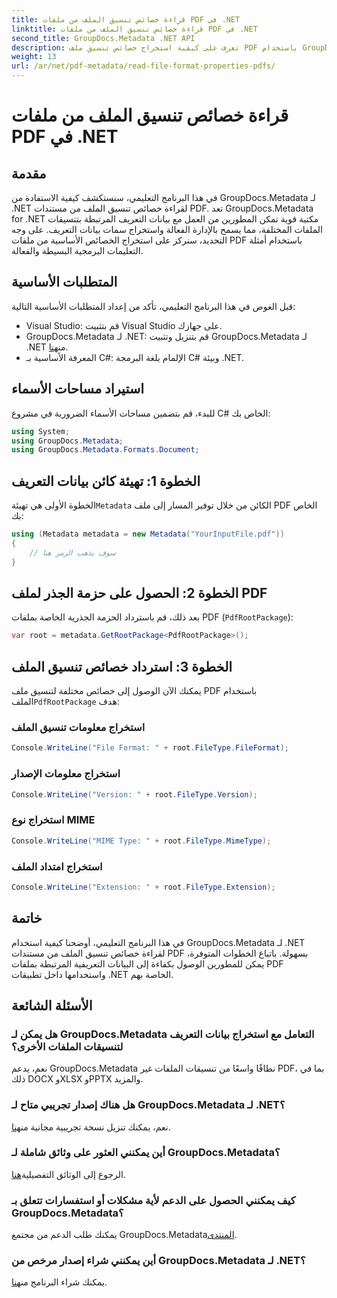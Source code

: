 ```yaml
---
title: قراءة خصائص تنسيق الملف من ملفات PDF في .NET
linktitle: قراءة خصائص تنسيق الملف من ملفات PDF في .NET
second_title: GroupDocs.Metadata .NET API
description: تعرف على كيفية استخراج خصائص تنسيق ملف PDF باستخدام GroupDocs.Metadata لـ .NET. انغمس في إدارة البيانات التعريفية باستخدام لغة C# البسيطة.
weight: 13
url: /ar/net/pdf-metadata/read-file-format-properties-pdfs/
---
```


# قراءة خصائص تنسيق الملف من ملفات PDF في .NET

## مقدمة
في هذا البرنامج التعليمي، سنستكشف كيفية الاستفادة من GroupDocs.Metadata لـ .NET لقراءة خصائص تنسيق الملف من مستندات PDF. تعد GroupDocs.Metadata for .NET مكتبة قوية تمكن المطورين من العمل مع بيانات التعريف المرتبطة بتنسيقات الملفات المختلفة، مما يسمح بالإدارة الفعالة واستخراج سمات بيانات التعريف. على وجه التحديد، سنركز على استخراج الخصائص الأساسية من ملفات PDF باستخدام أمثلة التعليمات البرمجية البسيطة والفعالة.
## المتطلبات الأساسية
قبل الغوص في هذا البرنامج التعليمي، تأكد من إعداد المتطلبات الأساسية التالية:
- Visual Studio: قم بتثبيت Visual Studio على جهازك.
-  GroupDocs.Metadata لـ .NET: قم بتنزيل وتثبيت GroupDocs.Metadata لـ .NET من[هنا](https://releases.groupdocs.com/metadata/net/).
- المعرفة الأساسية بـ C#: الإلمام بلغة البرمجة C# وبيئة .NET.

## استيراد مساحات الأسماء
للبدء، قم بتضمين مساحات الأسماء الضرورية في مشروع C# الخاص بك:
```csharp
using System;
using GroupDocs.Metadata;
using GroupDocs.Metadata.Formats.Document;
```
## الخطوة 1: تهيئة كائن بيانات التعريف
 الخطوة الأولى هي تهيئة`Metadata` الكائن من خلال توفير المسار إلى ملف PDF الخاص بك:
```csharp
using (Metadata metadata = new Metadata("YourInputFile.pdf"))
{
    // سوف يذهب الرمز هنا
}
```
## الخطوة 2: الحصول على حزمة الجذر لملف PDF
بعد ذلك، قم باسترداد الحزمة الجذرية الخاصة بملفات PDF (`PdfRootPackage`):
```csharp
var root = metadata.GetRootPackage<PdfRootPackage>();
```
## الخطوة 3: استرداد خصائص تنسيق الملف
 يمكنك الآن الوصول إلى خصائص مختلفة لتنسيق ملف PDF باستخدام الملف`PdfRootPackage` هدف:
### استخراج معلومات تنسيق الملف
```csharp
Console.WriteLine("File Format: " + root.FileType.FileFormat);
```
### استخراج معلومات الإصدار
```csharp
Console.WriteLine("Version: " + root.FileType.Version);
```
### استخراج نوع MIME
```csharp
Console.WriteLine("MIME Type: " + root.FileType.MimeType);
```
### استخراج امتداد الملف
```csharp
Console.WriteLine("Extension: " + root.FileType.Extension);
```

## خاتمة
في هذا البرنامج التعليمي، أوضحنا كيفية استخدام GroupDocs.Metadata لـ .NET لقراءة خصائص تنسيق الملف من مستندات PDF بسهولة. باتباع الخطوات المتوفرة، يمكن للمطورين الوصول بكفاءة إلى البيانات التعريفية المرتبطة بملفات PDF واستخدامها داخل تطبيقات .NET الخاصة بهم.

## الأسئلة الشائعة
### هل يمكن لـ GroupDocs.Metadata التعامل مع استخراج بيانات التعريف لتنسيقات الملفات الأخرى؟
نعم، يدعم GroupDocs.Metadata نطاقًا واسعًا من تنسيقات الملفات غير PDF، بما في ذلك DOCX وXLSX وPPTX والمزيد.
### هل هناك إصدار تجريبي متاح لـ GroupDocs.Metadata لـ .NET؟
 نعم، يمكنك تنزيل نسخة تجريبية مجانية من[هنا](https://releases.groupdocs.com/).
### أين يمكنني العثور على وثائق شاملة لـ GroupDocs.Metadata؟
 الرجوع إلى الوثائق التفصيلية[هنا](https://tutorials.groupdocs.com/metadata/net/).
### كيف يمكنني الحصول على الدعم لأية مشكلات أو استفسارات تتعلق بـ GroupDocs.Metadata؟
 يمكنك طلب الدعم من مجتمع GroupDocs.Metadata[المنتدى](https://forum.groupdocs.com/c/metadata/14).
### أين يمكنني شراء إصدار مرخص من GroupDocs.Metadata لـ .NET؟
 يمكنك شراء البرنامج من[هنا](https://purchase.groupdocs.com/buy).
